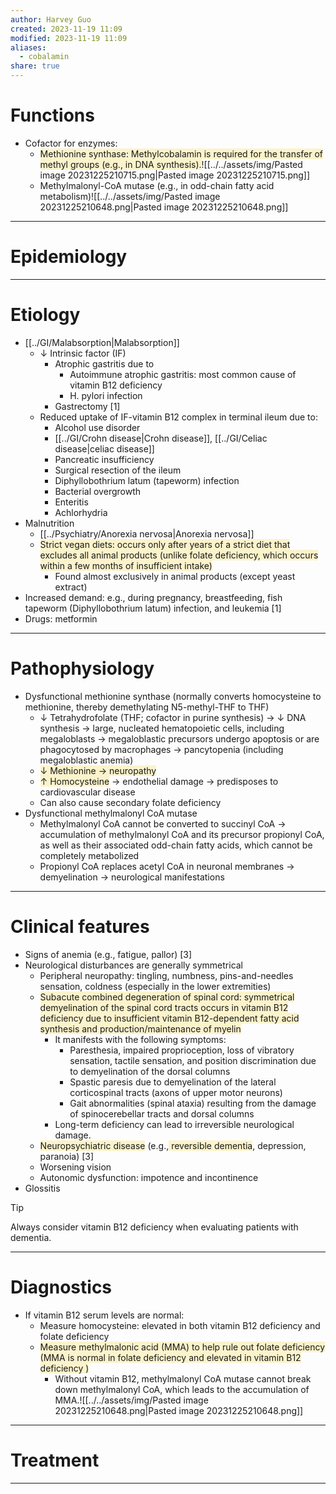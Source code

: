 ```yaml
---
author: Harvey Guo
created: 2023-11-19 11:09
modified: 2023-11-19 11:09
aliases:
  - cobalamin
share: true
---
```


# Functions
- Cofactor for enzymes:
	- <span style="background:rgba(240, 200, 0, 0.2)">Methionine synthase: Methylcobalamin is required for the transfer of methyl groups (e.g., in DNA synthesis).</span>![[../../assets/img/Pasted image 20231225210715.png|Pasted image 20231225210715.png]]
	- Methylmalonyl-CoA mutase (e.g., in odd-chain fatty acid metabolism)![[../../assets/img/Pasted image 20231225210648.png|Pasted image 20231225210648.png]]

---
# Epidemiology


---
# Etiology
- [[../GI/Malabsorption|Malabsorption]]
	- ↓ Intrinsic factor (IF)
		- Atrophic gastritis due to
			- Autoimmune atrophic gastritis: most common cause of vitamin B12 deficiency
			- H. pylori infection
		- Gastrectomy [1]
	- Reduced uptake of IF-vitamin B12 complex in terminal ileum due to:
		- Alcohol use disorder
		- [[../GI/Crohn disease|Crohn disease]], [[../GI/Celiac disease|celiac disease]]
		- Pancreatic insufficiency
		- Surgical resection of the ileum
		- Diphyllobothrium latum (tapeworm) infection
		- Bacterial overgrowth
		- Enteritis
		- Achlorhydria
- Malnutrition
	- [[../Psychiatry/Anorexia nervosa|Anorexia nervosa]]
	- <span style="background:rgba(240, 200, 0, 0.2)">Strict vegan diets: occurs only after years of a strict diet that excludes all animal products (unlike folate deficiency, which occurs within a few months of insufficient intake)</span>
		- Found almost exclusively in animal products (except yeast extract)
- Increased demand: e.g., during pregnancy, breastfeeding, fish tapeworm (Diphyllobothrium latum) infection, and leukemia [1]
- Drugs: metformin

---
# Pathophysiology
- Dysfunctional methionine synthase (normally converts homocysteine to methionine, thereby demethylating N5-methyl-THF to THF) 
	- ↓ Tetrahydrofolate (THF; cofactor in purine synthesis) → ↓ DNA synthesis → large, nucleated hematopoietic cells, including megaloblasts  → megaloblastic precursors undergo apoptosis or are phagocytosed by macrophages → pancytopenia (including megaloblastic anemia)
	- <span style="background:rgba(240, 200, 0, 0.2)">↓ Methionine → neuropathy</span>
	- <span style="background:rgba(240, 200, 0, 0.2)">↑ Homocysteine</span> → endothelial damage → predisposes to cardiovascular disease
	- Can also cause secondary folate deficiency
- Dysfunctional methylmalonyl CoA mutase
	- Methylmalonyl CoA cannot be converted to succinyl CoA → accumulation of methylmalonyl CoA and its precursor propionyl CoA, as well as their associated odd-chain fatty acids, which cannot be completely metabolized
	- Propionyl CoA replaces acetyl CoA in neuronal membranes → demyelination → neurological manifestations

---
# Clinical features
- Signs of anemia (e.g., fatigue, pallor) [3]
- Neurological disturbances are generally symmetrical
	- Peripheral neuropathy: tingling, numbness, pins-and-needles sensation, coldness (especially in the lower extremities)
	- <span style="background:rgba(240, 200, 0, 0.2)">Subacute combined degeneration of spinal cord: symmetrical demyelination of the spinal cord tracts occurs in vitamin B12 deficiency due to insufficient vitamin B12-dependent fatty acid synthesis and production/maintenance of myelin</span>
		- It manifests with the following symptoms:
			- Paresthesia, impaired proprioception, loss of vibratory sensation, tactile sensation, and position discrimination due to demyelination of the dorsal columns
			- Spastic paresis due to demyelination of the lateral corticospinal tracts (axons of upper motor neurons)
			- Gait abnormalities (spinal ataxia) resulting from the damage of spinocerebellar tracts and dorsal columns
		- Long-term deficiency can lead to irreversible neurological damage.
	- <span style="background:rgba(240, 200, 0, 0.2)">Neuropsychiatric disease</span> (e.g.,<span style="background:rgba(240, 200, 0, 0.2)"> reversible dementia</span>, depression, paranoia) [3]
	- Worsening vision 
	- Autonomic dysfunction: impotence and incontinence
- Glossitis

>[!tip] 
>Always consider vitamin B12 deficiency when evaluating patients with dementia.

---
# Diagnostics
- If vitamin B12 serum levels are normal:
	- Measure homocysteine: elevated in both vitamin B12 deficiency and folate deficiency
	- <span style="background:rgba(240, 200, 0, 0.2)">Measure methylmalonic acid (MMA) to help rule out folate deficiency (MMA is normal in folate deficiency and elevated in vitamin B12 deficiency )</span>
		- Without vitamin B12, methylmalonyl CoA mutase cannot break down methylmalonyl CoA, which leads to the accumulation of MMA.![[../../assets/img/Pasted image 20231225210648.png|Pasted image 20231225210648.png]]

---
# Treatment


---
